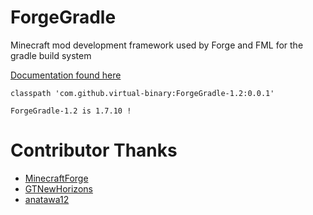 ForgeGradle
===========

Minecraft mod development framework used by Forge and FML for the gradle build system

[Documentation found here](http://forgegradle.readthedocs.org/)


`classpath 'com.github.virtual-binary:ForgeGradle-1.2:0.0.1'`

`ForgeGradle-1.2 is 1.7.10 !`


# Contributor Thanks
+ [MinecraftForge](https://github.com/MinecraftForge/ForgeGradle)
+ [GTNewHorizons](https://github.com/GTNewHorizons/ForgeGradle)
+ [anatawa12](https://github.com/anatawa12/ForgeGradle)
